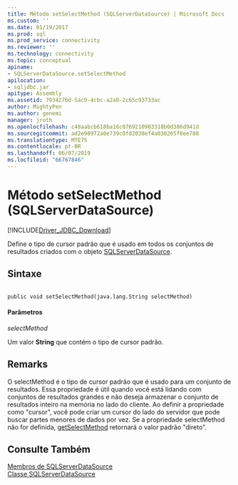 ```yaml
---
title: Método setSelectMethod (SQLServerDataSource) | Microsoft Docs
ms.custom: ''
ms.date: 01/19/2017
ms.prod: sql
ms.prod_service: connectivity
ms.reviewer: ''
ms.technology: connectivity
ms.topic: conceptual
apiname:
- SQLServerDataSource.setSelectMethod
apilocation:
- sqljdbc.jar
apitype: Assembly
ms.assetid: 7934276d-5ac9-4cbc-a2a0-2c65c93733ac
author: MightyPen
ms.author: genemi
manager: jroth
ms.openlocfilehash: c48aabcb618ba16c0769210903318b0d386d941d
ms.sourcegitcommit: ad2e98972a0e739c0fd2038ef4a030265f0ee788
ms.translationtype: MTE75
ms.contentlocale: pt-BR
ms.lasthandoff: 06/07/2019
ms.locfileid: "66767846"
---
```

# <a name="setselectmethod-method-sqlserverdatasource"></a>Método setSelectMethod (SQLServerDataSource)
[!INCLUDE[Driver_JDBC_Download](../../../includes/driver_jdbc_download.md)]

  Define o tipo de cursor padrão que é usado em todos os conjuntos de resultados criados com o objeto [SQLServerDataSource](../../../connect/jdbc/reference/sqlserverdatasource-class.md).  
  
## <a name="syntax"></a>Sintaxe  
  
```  
  
public void setSelectMethod(java.lang.String selectMethod)  
```  
  
#### <a name="parameters"></a>Parâmetros  
 *selectMethod*  
  
 Um valor **String** que contém o tipo de cursor padrão.  
  
## <a name="remarks"></a>Remarks  
 O selectMethod é o tipo de cursor padrão que é usado para um conjunto de resultados. Essa propriedade é útil quando você está lidando com conjuntos de resultados grandes e não deseja armazenar o conjunto de resultados inteiro na memória no lado do cliente. Ao definir a propriedade como "cursor", você pode criar um cursor do lado do servidor que pode buscar partes menores de dados por vez. Se a propriedade selectMethod não for definida, [getSelectMethod](../../../connect/jdbc/reference/getselectmethod-method-sqlserverdatasource.md) retornará o valor padrão "direto".  
  
## <a name="see-also"></a>Consulte Também  
 [Membros de SQLServerDataSource](../../../connect/jdbc/reference/sqlserverdatasource-members.md)   
 [Classe SQLServerDataSource](../../../connect/jdbc/reference/sqlserverdatasource-class.md)  
  
  
